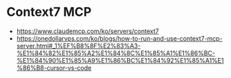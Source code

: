 # Context7 MCP
- https://www.claudemcp.com/ko/servers/context7
- https://onedollarvps.com/ko/blogs/how-to-run-and-use-context7-mcp-server.html#_1%EF%B8%8F%E2%83%A3-%E1%84%82%E1%85%A2%E1%84%8C%E1%85%A1%E1%86%BC-%E1%84%90%E1%85%A9%E1%86%BC%E1%84%92%E1%85%A1%E1%86%B8-cursor-vs-code